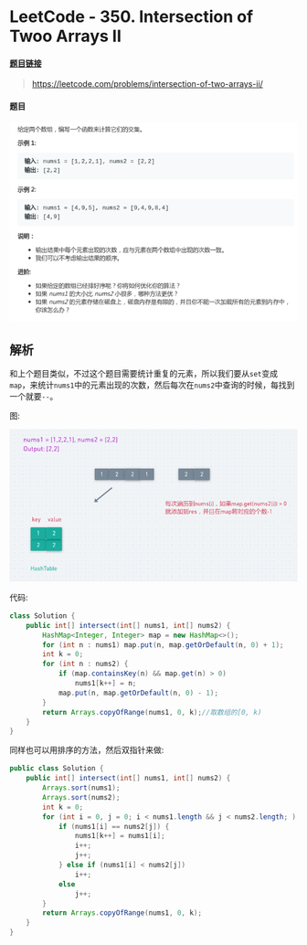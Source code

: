 # LeetCode - 350. Intersection of Twoo Arrays II

#### [题目链接](https://leetcode.com/problems/intersection-of-two-arrays-ii/)

> https://leetcode.com/problems/intersection-of-two-arrays-ii/

#### 题目

![1554950981200](assets/1554950981200.png)

## 解析

和上个题目类似，不过这个题目需要统计重复的元素，所以我们要从`set`变成`map`，来统计`nums1`中的元素出现的次数，然后每次在`nums2`中查询的时候，每找到一个就要`--`。

图:

![1554950934160](assets/1554950934160.png)

代码:

```java
class Solution {
    public int[] intersect(int[] nums1, int[] nums2) {
        HashMap<Integer, Integer> map = new HashMap<>();
        for (int n : nums1) map.put(n, map.getOrDefault(n, 0) + 1);
        int k = 0;
        for (int n : nums2) {
            if (map.containsKey(n) && map.get(n) > 0)
                nums1[k++] = n;
            map.put(n, map.getOrDefault(n, 0) - 1);
        }
        return Arrays.copyOfRange(nums1, 0, k);//取数组的[0, k)
    }
}
```

同样也可以用排序的方法，然后双指针来做:

```java
public class Solution {
    public int[] intersect(int[] nums1, int[] nums2) {
        Arrays.sort(nums1);
        Arrays.sort(nums2);
        int k = 0;
        for (int i = 0, j = 0; i < nums1.length && j < nums2.length; ) {
            if (nums1[i] == nums2[j]) {
                nums1[k++] = nums1[i];
                i++;
                j++;
            } else if (nums1[i] < nums2[j])
                i++;
            else
                j++;
        }
        return Arrays.copyOfRange(nums1, 0, k);
    }
}
```

